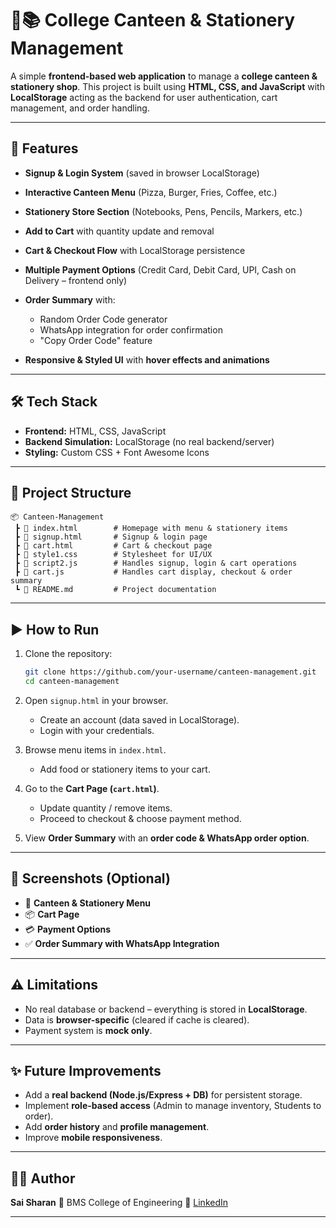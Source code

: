 # 🍕📚 College Canteen & Stationery Management

A simple **frontend-based web application** to manage a **college canteen & stationery shop**.
This project is built using **HTML, CSS, and JavaScript** with **LocalStorage** acting as the backend for user authentication, cart management, and order handling.

---

## 🚀 Features

* **Signup & Login System** (saved in browser LocalStorage)
* **Interactive Canteen Menu** (Pizza, Burger, Fries, Coffee, etc.)
* **Stationery Store Section** (Notebooks, Pens, Pencils, Markers, etc.)
* **Add to Cart** with quantity update and removal
* **Cart & Checkout Flow** with LocalStorage persistence
* **Multiple Payment Options** (Credit Card, Debit Card, UPI, Cash on Delivery – frontend only)
* **Order Summary** with:

  * Random Order Code generator
  * WhatsApp integration for order confirmation
  * "Copy Order Code" feature
* **Responsive & Styled UI** with **hover effects and animations**

---

## 🛠️ Tech Stack

* **Frontend:** HTML, CSS, JavaScript
* **Backend Simulation:** LocalStorage (no real backend/server)
* **Styling:** Custom CSS + Font Awesome Icons

---

## 📂 Project Structure

```
📦 Canteen-Management
 ┣ 📜 index.html        # Homepage with menu & stationery items
 ┣ 📜 signup.html       # Signup & login page
 ┣ 📜 cart.html         # Cart & checkout page
 ┣ 📜 style1.css        # Stylesheet for UI/UX
 ┣ 📜 script2.js        # Handles signup, login & cart operations
 ┣ 📜 cart.js           # Handles cart display, checkout & order summary
 ┗ 📜 README.md         # Project documentation
```

---

## ▶️ How to Run

1. Clone the repository:

   ```bash
   git clone https://github.com/your-username/canteen-management.git
   cd canteen-management
   ```
2. Open `signup.html` in your browser.

   * Create an account (data saved in LocalStorage).
   * Login with your credentials.
3. Browse menu items in `index.html`.

   * Add food or stationery items to your cart.
4. Go to the **Cart Page (`cart.html`)**.

   * Update quantity / remove items.
   * Proceed to checkout & choose payment method.
5. View **Order Summary** with an **order code & WhatsApp order option**.

---

## 📸 Screenshots (Optional)

* 🛒 **Canteen & Stationery Menu**
* 📦 **Cart Page**
* 💳 **Payment Options**
* ✅ **Order Summary with WhatsApp Integration**

---

## ⚠️ Limitations

* No real database or backend – everything is stored in **LocalStorage**.
* Data is **browser-specific** (cleared if cache is cleared).
* Payment system is **mock only**.

---

## ✨ Future Improvements

* Add a **real backend (Node.js/Express + DB)** for persistent storage.
* Implement **role-based access** (Admin to manage inventory, Students to order).
* Add **order history** and **profile management**.
* Improve **mobile responsiveness**.

---

## 👨‍💻 Author

**Sai Sharan**
📌 BMS College of Engineering
🔗 [LinkedIn](https://www.linkedin.com/in/sai-sharan-791782330/)

---
